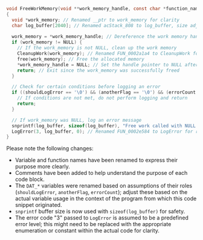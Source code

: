 ```c
void FreeWorkMemory(void **work_memory_handle, const char *function_name, const char *file_name, unsigned int line_number)
{
  void *work_memory; // Renamed __ptr to work_memory for clarity
  char log_buffer[2040]; // Renamed acStack_808 to log_buffer, size adjusted for human understanding
  
  work_memory = *work_memory_handle; // Dereference the work memory handle to get the actual memory
  if (work_memory != NULL) {
    // If the work_memory is not NULL, clean up the work memory
    CleanupWork(work_memory); // Renamed FUN_0002a1a4 to CleanupWork for readability
    free(work_memory); // Free the allocated memory
    *work_memory_handle = NULL; // Set the handle pointer to NULL after freeing the memory
    return; // Exit since the work_memory was successfully freed
  }

  // Check for certain conditions before logging an error
  if ((shouldLogError == '\0') && (anotherFlag == '\0') && (errorCount < 3)) { // Symbolic names for DAT_* variables
    // If conditions are not met, do not perform logging and return
    return;
  }

  // If work_memory was NULL, log an error message
  snprintf(log_buffer, sizeof(log_buffer), "Free work called with NULL work from %s %s:%d", function_name, file_name, line_number);
  LogError(3, log_buffer, 0); // Renamed FUN_0002e584 to LogError for readability
}
```

Please note the following changes:
- Variable and function names have been renamed to express their purpose more clearly.
- Comments have been added to help understand the purpose of each code block.
- The `DAT_*` variables were renamed based on assumptions of their roles (`shouldLogError`, `anotherFlag`, `errorCount`); adjust these based on the actual variable usage in the context of the program from which this code snippet originated.
- `snprintf` buffer size is now used with `sizeof(log_buffer)` for safety.
- The error code "3" passed to `LogError` is assumed to be a predefined error level; this might need to be replaced with the appropriate enumeration or constant within the actual code for clarity.